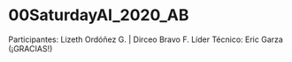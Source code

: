 # 00SaturdayAI_2020_AB
Participantes:    Lizeth Ordóñez G. |   Dirceo Bravo F.    Líder Técnico: Eric Garza (¡GRACIAS!)


